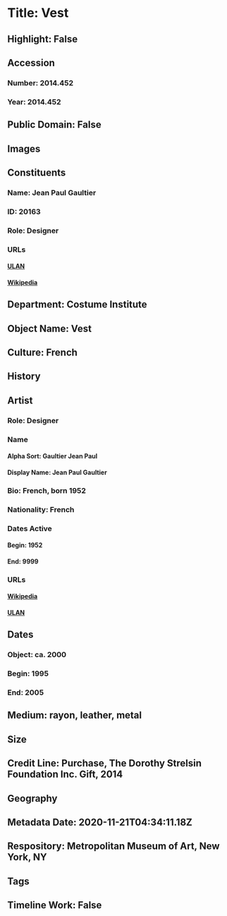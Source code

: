 # Title: Vest
## Highlight: False
## Accession
### Number: 2014.452
### Year: 2014.452
## Public Domain: False
## Images
## Constituents
### Name: Jean Paul Gaultier
### ID: 20163
### Role: Designer
### URLs
#### [ULAN](http://vocab.getty.edu/page/ulan/500335104)
#### [Wikipedia](https://www.wikidata.org/wiki/Q242868)
## Department: Costume Institute
## Object Name: Vest
## Culture: French
## History
## Artist
### Role: Designer
### Name
#### Alpha Sort: Gaultier Jean Paul
#### Display Name: Jean Paul Gaultier
### Bio: French, born 1952
### Nationality: French
### Dates Active
#### Begin: 1952
#### End: 9999
### URLs
#### [Wikipedia](https://www.wikidata.org/wiki/Q242868)
#### [ULAN](http://vocab.getty.edu/page/ulan/500335104)
## Dates
### Object: ca. 2000
### Begin: 1995
### End: 2005
## Medium: rayon, leather, metal
## Size
## Credit Line: Purchase, The Dorothy Strelsin Foundation Inc. Gift, 2014
## Geography
## Metadata Date: 2020-11-21T04:34:11.18Z
## Respository: Metropolitan Museum of Art, New York, NY
## Tags
## Timeline Work: False